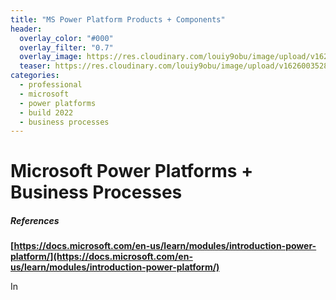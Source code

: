 ```yaml
---
title: "MS Power Platform Products + Components"
header:
  overlay_color: "#000"
  overlay_filter: "0.7"
  overlay_image: https://res.cloudinary.com/louiy9obu/image/upload/v1626002590/letisias_projects_fjlv67.png
  teaser: https://res.cloudinary.com/louiy9obu/image/upload/v1626003528/500x300projects_dbt5xc.png
categories:
  - professional
  - microsoft
  - power platforms
  - build 2022
  - business processes
---
```


# Microsoft Power Platforms + Business Processes

##### References

**[https://docs.microsoft.com/en-us/learn/modules/introduction-power-platform/](https://docs.microsoft.com/en-us/learn/modules/introduction-power-platform/)**

In 